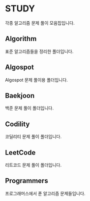 # STUDY

각종 알고리즘 문제 풀이 모음집입니다.



## Algorithm

표준 알고리즘들을 정리한 폴더입니다.



## Algospot

Algospot 문제 풀이용 폴더입니다. 



## Baekjoon 

백준 문제 풀이 폴더입니다.  



## Codility

코딜리티 문제 풀이 폴더입니다.



## LeetCode

리트코드 문제 풀이 폴더입니다.



## Programmers

프로그래머스에서 푼 알고리즘 문제들입니다.


